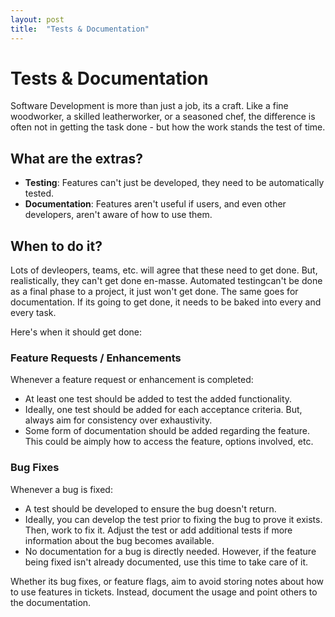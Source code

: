 ```yaml
---
layout: post
title:  "Tests & Documentation"
---
```


# Tests & Documentation

Software Development is more than just a job, its a craft. Like a fine woodworker, 
a skilled leatherworker, or a seasoned chef, the difference is often not in getting 
the task done - but how the work stands the test of time. 

## What are the extras?

* **Testing**: Features can't just be developed, they need to be automatically tested. 
* **Documentation**: Features aren't useful if users, and even other developers, aren't 
aware of how to use them.

## When to do it?
Lots of devleopers, teams, etc. will agree that these need to get done. But, 
realistically, they can't get done en-masse. Automated testingcan't be done as a 
final phase to a project, it just won't get done. The same goes for documentation. 
If its going to get done, it needs to be baked into every and every task.

Here's when it should get done:

### Feature Requests / Enhancements
Whenever a feature request or enhancement is completed:

* At least one test should be added to test the added functionality.
* Ideally, one test should be added for each acceptance criteria. But, always aim 
for consistency over exhaustivity.
* Some form of documentation should be added regarding the feature. This could be 
aimply how to access the feature, options involved, etc.

### Bug Fixes
Whenever a bug is fixed:

* A test should be developed to ensure the bug doesn't return.
* Ideally, you can develop the test prior to fixing the bug to prove it exists.
Then, work to fix it. Adjust the test or add additional tests if more information 
about the bug becomes available.
* No documentation for a bug is directly needed. However, if the feature being fixed
isn't already documented, use this time to take care of it.

Whether its bug fixes, or feature flags, aim to avoid storing notes about how to use 
features in tickets. Instead, document the usage and point others to the documentation.
